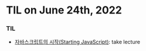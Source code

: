 # **TIL on June 24th, 2022**

### TIL
- [자바스크립트의 시작(Starting JavaScript)](../../../Languages/JavaScript/starting-js-lecture-06-24-2022.md): take lecture
